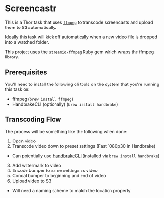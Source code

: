 # Screencastr

This is a Thor task that uses [`ffmpeg`](https://www.ffmpeg.org/) to transcode screencasts and upload them to S3 automatically.

Ideally this task will kick off automatically when a new video file is dropped into a watched folder.

This project uses the [`streamio-ffmpeg`](https://github.com/streamio/streamio-ffmpeg) Ruby gem which wraps the ffmpeg library.

## Prerequisites

You'll need to install the following cli tools on the system that you're running this task on:

- ffmpeg (`brew install ffmpeg`)
- HandbrakeCLI (optionally) (`brew install handbrake`)


## Transcoding Flow

The process will be something like the following when done:

1. Open video
2. Transcode video down to preset settings (Fast 1080p30 in Handbrake)
  - Can potentially use [HandbrakeCLI](https://handbrake.fr/docs/en/latest/cli/cli-guide.html) (installed via `brew install handbrake`)
3. Add watermark to video
4. Encode bumper to same settings as video
5. Concat bumper to beginning and end of video
6. Upload video to S3
  - Will need a naming scheme to match the location properly
